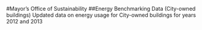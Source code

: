 #Mayor’s Office of Sustainability
##Energy Benchmarking Data (City-owned buildings)
Updated data on energy usage for City-owned buildings for years 2012 and 2013
